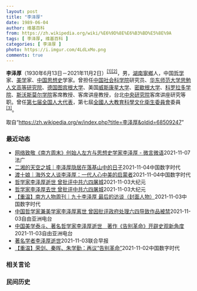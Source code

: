 ```yaml
---
layout: post
title: "李泽厚"
date: 1989-06-04
author: 维基百科
from: https://zh.wikipedia.org/wiki/%E6%9D%8E%E6%B3%BD%E5%8E%9A
tags: [ 李泽厚, 维基百科 ]
categories: [ 李泽厚 ]
photo: https://i.imgur.com/4LdLxMo.png
comments: true
---
```

<div class="mw-parser-output"><div id="noteTA-891042f5" class="noteTA"><div class="noteTA-group"><div data-noteta-group-source="module" data-noteta-group="USState"></div></div></div>

<p><b>李泽厚</b>（1930年6月13日－2021年11月2日）<sup id="cite_ref-1" class="reference"><a href="#cite_note-1">[1]</a></sup><sup id="cite_ref-2" class="reference"><a href="#cite_note-2">[2]</a></sup>，男，<a href="/wiki/%E6%B9%96%E5%8D%97" class="mw-redirect" title="湖南">湖南</a><a href="/wiki/%E5%AF%A7%E9%84%89" class="mw-redirect" title="寧鄉">寧鄉</a>人，中国<a href="/wiki/%E5%93%B2%E5%AD%A6" title="哲学">哲学</a>家、<a href="/wiki/%E7%BE%8E%E5%AD%A6" title="美学">美学</a>家、<a href="/wiki/%E4%B8%AD%E5%9B%BD%E6%80%9D%E6%83%B3%E5%8F%B2" title="中国思想史">中国思想史</a>学家。曾担任<a href="/wiki/%E4%B8%AD%E5%9B%BD%E7%A4%BE%E4%BC%9A%E7%A7%91%E5%AD%A6%E9%99%A2" title="中国社会科学院">中国社会科学院</a>研究员、<a href="/wiki/%E5%8D%8E%E4%B8%9C%E5%B8%88%E8%8C%83%E5%A4%A7%E5%AD%A6" title="华东师范大学">华东师范大学</a><a href="/wiki/%E6%80%9D%E5%8B%89%E4%BA%BA%E6%96%87%E9%AB%98%E7%AD%89%E7%A0%94%E7%A9%B6%E9%99%A2" title="思勉人文高等研究院">思勉人文高等研究院</a>、<a href="/wiki/%E5%BE%B7%E5%9B%BD" title="德国">德国</a><a href="/wiki/%E5%9B%BE%E5%AE%BE%E6%A0%B9%E5%A4%A7%E5%AD%A6" class="mw-redirect" title="图宾根大学">图宾根大学</a>、美国<a href="/wiki/%E5%A8%81%E6%96%AF%E5%BA%B7%E6%98%9F%E5%A4%A7%E5%AD%A6" title="威斯康星大学">威斯康星大学</a>、<a href="/wiki/%E5%AF%86%E6%AD%87%E6%A0%B9%E5%A4%A7%E5%AD%A6" title="密歇根大学">密歇根大学</a>、<a href="/wiki/%E7%A7%91%E7%BE%85%E6%8B%89%E5%A4%9A%E5%AD%B8%E9%99%A2" title="科羅拉多學院">科罗拉多学院</a>、<a href="/wiki/%E6%96%AF%E6%B2%83%E6%96%AF%E8%8E%AB%E7%88%BE%E5%AD%B8%E9%99%A2" title="斯沃斯莫爾學院">斯沃斯莫尔学院</a>客席教授、客席讲座教授，台北<a href="/wiki/%E4%B8%AD%E5%A4%AE%E7%A0%94%E7%A9%B6%E9%99%A2" title="中央研究院">中央研究院</a>客席讲座研究等职。曾任<a href="/wiki/%E7%AC%AC%E4%B8%83%E5%B1%8A%E5%85%A8%E5%9B%BD%E4%BA%BA%E5%A4%A7%E4%BB%A3%E8%A1%A8" class="mw-redirect" title="第七届全国人大代表">第七届全国人大代表</a>，第七屆<a href="/wiki/%E5%85%A8%E5%9B%BD%E4%BA%BA%E5%A4%A7%E6%95%99%E8%82%B2%E7%A7%91%E5%AD%A6%E6%96%87%E5%8C%96%E5%8D%AB%E7%94%9F%E5%A7%94%E5%91%98%E4%BC%9A" class="mw-redirect" title="全国人大教育科学文化卫生委员会">全國人大教育科學文化衛生委員會</a>委員<sup id="cite_ref-3" class="reference"><a href="#cite_note-3">[3]</a></sup>。
</p>
</div><noscript><img src="//zh.wikipedia.org/wiki/Special:CentralAutoLogin/start?type=1x1" alt="" title="" width="1" height="1" style="border: none; position: absolute;"></noscript>
<div class="printfooter">取自“<a dir="ltr" href="https://zh.wikipedia.org/w/index.php?title=李泽厚&amp;oldid=68509247">https://zh.wikipedia.org/w/index.php?title=李泽厚&amp;oldid=68509247</a>”</div><div id="recent-news"><h3>最近动态</h3><ul><li><a href="https://nodebe4.github.io/waimei/2021-11-07/%E7%BD%91%E7%BB%9C%E8%87%B4%E6%95%AC-%E5%8D%97%E6%96%B9%E5%91%A8%E6%9C%AB-%E5%88%9B%E5%A7%8B%E4%BA%BA%E5%B7%A6%E6%96%B9%E4%B8%8E%E6%80%9D%E6%83%B3%E5%8F%B2%E5%AD%A6%E5%AE%B6%E6%9D%8E%E6%B3%BD%E5%8E%9A-%E5%BE%AE%E8%A8%80%E5%BE%AE%E8%AF%AD" title="网络致敬《南方周末》创始人左方与思想史学家李泽厚 - 微言微语—— 07/11/2021 - 11:50 Array 11月3号，《南方周末》创始人左方去世的消息在社交平台引发关注。自习近平抛出...">网络致敬《南方周末》创始人左方与思想史学家李泽厚 - 微言微语</a><time>2021-11-07</time><a class="tag">法广</a></li>
<li><a href="https://nodebe4.github.io/waimei/2021-11-04/%E4%BA%8C%E6%B9%98%E7%9A%84%E5%A4%A9%E7%A9%BA%E4%B9%8B%E5%9F%8E-%E6%9D%8E%E6%B3%BD%E5%8E%9A%E9%9A%90%E5%B1%85%E5%9C%A8%E8%90%BD%E5%9F%BA%E5%B1%B1%E4%B8%AD%E7%9A%84%E6%97%A5%E5%AD%90" title="二湘的天空之城｜李泽厚隐居在落基山中的日子—— 李泽厚在家中（杜欣欣摄） 李泽厚，湖南宁乡人，生于1930年6月，1954年毕业于北大哲学系。在哲学、美学和思想史方面均有所建树，代表作有《中国近...">二湘的天空之城｜李泽厚隐居在落基山中的日子</a><time>2021-11-04</time><a class="tag">中国数字时代</a></li>
<li><a href="https://nodebe4.github.io/waimei/2021-11-04/%E6%B8%A1%E5%8D%81%E5%A8%98-%E6%B5%B7%E5%A4%96%E6%96%87%E4%BA%BA%E8%B0%88%E6%9D%8E%E6%B3%BD%E5%8E%9A-%E4%B8%80%E4%BB%A3%E4%BA%BA%E5%BF%83%E4%B8%AD%E7%BE%8E%E7%9A%84%E5%90%AF%E8%92%99%E8%80%85" title="渡十娘｜海外文人谈李泽厚：一代人心中美的启蒙者—— 作者：渡十娘 中新社纽约11月3日电 著名哲学家李泽厚当地时间2日上午在美国科罗拉多州逝世，享年91岁。他的学生赵士林在社交媒体上发布了这一消...">渡十娘｜海外文人谈李泽厚：一代人心中美的启蒙者</a><time>2021-11-04</time><a class="tag">中国数字时代</a></li>
<li><a href="https://nodebe4.github.io/waimei/2021-11-03/%E5%93%B2%E5%AD%A6%E5%AE%B6%E6%9D%8E%E6%B3%BD%E5%8E%9A%E9%80%9D%E4%B8%96-%E6%9B%BE%E6%89%B9%E8%AF%84%E4%B8%AD%E5%85%B1%E5%85%AD%E5%9B%9B%E5%B1%A0%E5%9F%8E" title="哲学家李泽厚逝世 曾批评中共六四屠城—— 【大纪元2021年11月03日讯】（大纪元记者赵凤华综合报导）美国时间11月2日，著名华裔哲学家、美学家李泽厚在美国科罗拉多逝世，享年91岁。 李泽厚著...">哲学家李泽厚逝世 曾批评中共六四屠城</a><time>2021-11-03</time><a class="tag">大纪元</a></li>
<li><a href="https://nodebe4.github.io/waimei/2021-11-03/%E5%93%B2%E5%AD%A6%E5%AE%B6%E6%9D%8E%E6%B3%BD%E5%8E%9A%E5%8E%BB%E4%B8%96-%E6%9B%BE%E6%89%B9%E8%AF%84%E4%B8%AD%E5%85%B1%E5%85%AD%E5%9B%9B%E5%B1%A0%E5%9F%8E" title="哲学家李泽厚去世 曾批评中共六四屠城—— 【大纪元2021年11月03日讯】（大纪元记者赵凤华综合报导）美国时间11月2日，著名华裔哲学家、美学家李泽厚在美国科罗拉多去世，享年91岁。 李泽厚著...">哲学家李泽厚去世 曾批评中共六四屠城</a><time>2021-11-03</time><a class="tag">大纪元</a></li>
<li><a href="https://nodebe4.github.io/waimei/2021-11-03/%E9%87%8D%E6%B8%A9-%E5%8D%97%E6%96%B9%E4%BA%BA%E7%89%A9%E5%91%A8%E5%88%8A-%E4%B9%9D%E5%8D%81%E6%9D%8E%E6%B3%BD%E5%8E%9A-%E6%9C%80%E5%90%8E%E7%9A%84%E8%AE%BF%E8%B0%88-%E5%B0%81%E9%9D%A2%E4%BA%BA%E7%89%A9" title="【重温】南方人物周刊｜九十李泽厚 最后的访谈（封面人物）—— 作者：本刊记者 卫毅 发自北京 “我从来都不信神。命运是自己决定的，不是神决定的。只能自己反思自己。靠神是靠不住的……总之在这里，我...">【重温】南方人物周刊｜九十李泽厚 最后的访谈（封面人物）</a><time>2021-11-03</time><a class="tag">中国数字时代</a></li>
<li><a href="https://nodebe4.github.io/waimei/2021-11-03/%E4%B8%AD%E5%9B%BD%E5%93%B2%E5%AD%A6%E5%AE%B6%E5%85%BC%E7%BE%8E%E5%AD%A6%E5%AE%B6%E6%9D%8E%E6%B3%BD%E5%8E%9A%E7%A6%BB%E4%B8%96-%E6%9B%BE%E5%9B%A0%E6%89%B9%E8%AF%84%E6%94%BF%E5%BA%9C%E5%A4%84%E7%90%86%E5%85%AD%E5%9B%9B%E5%AF%BC%E8%87%B4%E4%BD%9C%E5%93%81%E8%A2%AB%E7%A6%81" title="中国哲学家兼美学家李泽厚离世 曾因批评政府处理六四导致作品被禁—— 中国著名哲学家兼美学家李泽厚，于美国时间周二（2日）上午于美国科罗拉多逝世，享年91岁。文化学者赵士林于社交网站公布消息。 李...">中国哲学家兼美学家李泽厚离世   曾因批评政府处理六四导致作品被禁</a><time>2021-11-03</time><a class="tag">自由亚洲电台</a></li>
<li><a href="https://nodebe4.github.io/waimei/2021-11-03/%E4%B8%AD%E5%9B%BD%E7%BE%8E%E5%AD%A6%E6%B3%B0%E6%96%97-%E8%91%97%E5%90%8D%E5%93%B2%E5%AD%A6%E5%AE%B6%E6%9D%8E%E6%B3%BD%E5%8E%9A%E9%80%9D%E4%B8%96-%E8%91%97%E4%BD%9C-%E5%91%8A%E5%88%AB%E9%9D%A9%E5%91%BD-%E5%BC%80%E8%BE%9F%E5%8F%B2%E8%A7%82%E6%96%B0%E8%A7%92%E5%BA%A6" title="中国美学泰斗、著名哲学家李泽厚逝世　著作《告别革命》开辟史观新角度—— 中国著名美学家、哲学家李泽厚，美国时间周二（2日）在美国科罗拉多逝世，享年91岁。李泽厚着有《美的历程》、《批判哲学的批判...">中国美学泰斗、著名哲学家李泽厚逝世　著作《告别革命》开辟史观新角度</a><time>2021-11-03</time><a class="tag">自由亚洲电台</a></li>
<li><a href="https://nodebe4.github.io/waimei/2021-11-03/%E8%91%97%E5%90%8D%E5%AD%A6%E8%80%85%E6%9D%8E%E6%B3%BD%E5%8E%9A%E9%80%9D%E4%B8%96" title="著名学者李泽厚逝世—— 著名学者李泽厚在美国科罗拉多时间今晨7时逝世，享年91周岁。（互联网） 著名学者李泽厚在美国科罗拉多时间今晨7时逝世，享年91周岁。 据新京报报道，李泽厚的学生赵士林证实...">著名学者李泽厚逝世</a><time>2021-11-03</time><a class="tag">联合早报</a></li>
<li><a href="https://nodebe4.github.io/waimei/2021-11-02/%E9%87%8D%E6%B8%A9-%E8%8D%A3%E5%89%91-%E7%A7%A6%E6%99%96-%E6%9C%B1%E5%AD%A6%E5%8B%A4-%E5%86%8D%E8%AE%AE-%E5%91%8A%E5%88%AB%E9%9D%A9%E5%91%BD" title="【重温】荣剑、秦晖、朱学勤：再议“告别革命”—— 1995年，李泽厚、刘再复在《告别革命》的序言中说：“影响20世纪中国命运和决定其整体面貌的最重要的事件就是革命。我们所说的革命，是指以群众暴 ...">【重温】荣剑、秦晖、朱学勤：再议“告别革命”</a><time>2021-11-02</time><a class="tag">中国数字时代</a></li>
</ul></div><div id="open-opinion"><h3>相关言论</h3><ul></ul></div><div id="mjls-record"><h3>民间历史</h3><ul></ul></div>